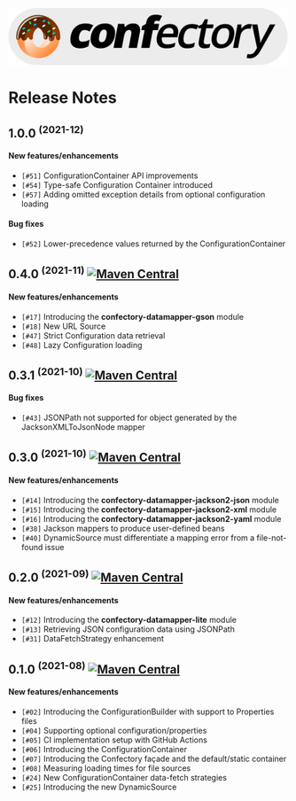 ![confectory-logo](resources/confectory-logo.svg)

# Release Notes

## 1.0.0 <sup>(2021-12)</sup>

#### New features/enhancements

- `[#51]` ConfigurationContainer API improvements
- `[#54]` Type-safe Configuration Container introduced
- `[#57]` Adding omitted exception details from optional configuration loading

#### Bug fixes

- `[#52]` Lower-precedence values returned by the ConfigurationContainer


## 0.4.0 <sup>(2021-11)</sup> [![Maven Central](https://img.shields.io/maven-central/v/net.obvj/confectory?color=blue&versionPrefix=0.4.0)](https://search.maven.org/artifact/net.obvj/confectory-core/0.4.0/jar)

#### New features/enhancements

- `[#17]` Introducing the **confectory-datamapper-gson** module
- `[#18]` New URL Source
- `[#47]` Strict Configuration data retrieval
- `[#48]` Lazy Configuration loading


## 0.3.1 <sup>(2021-10)</sup> [![Maven Central](https://img.shields.io/maven-central/v/net.obvj/confectory?color=blue&versionPrefix=0.3.1)](https://search.maven.org/artifact/net.obvj/confectory-core/0.3.1/jar)

#### Bug fixes

- `[#43]` JSONPath not supported for object generated by the JacksonXMLToJsonNode mapper


## 0.3.0 <sup>(2021-10)</sup> [![Maven Central](https://img.shields.io/maven-central/v/net.obvj/confectory?color=blue&versionPrefix=0.3.0)](https://search.maven.org/artifact/net.obvj/confectory-core/0.3.0/jar)

#### New features/enhancements

- `[#14]` Introducing the **confectory-datamapper-jackson2-json** module
- `[#15]` Introducing the **confectory-datamapper-jackson2-xml** module
- `[#16]` Introducing the **confectory-datamapper-jackson2-yaml** module
- `[#38]` Jackson mappers to produce user-defined beans
- `[#40]` DynamicSource must differentiate a mapping error from a file-not-found issue


## 0.2.0 <sup>(2021-09)</sup> [![Maven Central](https://img.shields.io/maven-central/v/net.obvj/confectory?color=blue&versionPrefix=0.2.0)](https://search.maven.org/artifact/net.obvj/confectory-core/0.2.0/jar)

#### New features/enhancements

- `[#12]` Introducing the **confectory-datamapper-lite** module
- `[#13]` Retrieving JSON configuration data using JSONPath
- `[#31]` DataFetchStrategy enhancement


## 0.1.0 <sup>(2021-08)</sup> [![Maven Central](https://img.shields.io/maven-central/v/net.obvj/confectory?color=blue&versionPrefix=0.1.0)](https://search.maven.org/artifact/net.obvj/confectory-core/0.1.0/jar)

#### New features/enhancements

- `[#02]` Introducing the ConfigurationBuilder with support to Properties files
- `[#04]` Supporting optional configuration/properties
- `[#05]` CI implementation setup with GitHub Actions
- `[#06]` Introducing the ConfigurationContainer
- `[#07]` Introducing the Confectory façade and the default/static container
- `[#08]` Measuring loading times for file sources
- `[#24]` New ConfigurationContainer data-fetch strategies
- `[#25]` Introducing the new DynamicSource
